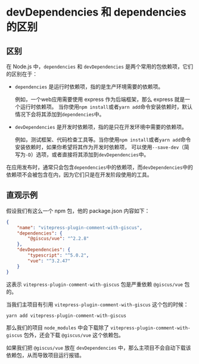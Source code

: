 # devDependencies 和 dependencies 的区别

## 区别

在 Node.js 中，`dependencies` 和 `devDependencies` 是两个常用的包依赖项，它们的区别在于：

- `dependencies` 是运行时依赖项，指的是生产环境需要的依赖项。

  例如，一个web应用需要使用 express 作为后端框架，那么 express 就是一个运行时依赖项。
  当你使用`npm install`或者`yarn add`命令安装依赖时，默认情况下会将其添加到`dependencies`中。

- `devDependencies` 是开发时依赖项，指的是只在开发环境中需要的依赖项。

  例如，测试框架、代码检查工具等。当你使用`npm install`或者`yarn add`命令安装依赖时，如果你希望将其作为开发时依赖项，
  可以使用`--save-dev`（简写为`-D`）选项，或者直接将其添加到`devDependencies`中。

在应用发布时，通常只会包含`dependencies`中的依赖项，而`devDependencies`中的依赖项不会被包含在内，因为它们只是在开发阶段使用的工具。

## 直观示例

假设我们有这么一个 npm 包，他的 package.json 内容如下：

```json
{
    "name": "vitepress-plugin-comment-with-giscus",
    "dependencies": {
        "@giscus/vue": "^2.2.8"
    },
    "devDependencies": {
        "typescript": "^5.0.2",
        "vue": "^3.2.47"
    }
}
```

这表示 `vitepress-plugin-comment-with-giscus` 包是严重依赖 `@giscus/vue` 包的。

当我们主项目有引用 `vitepress-plugin-comment-with-giscus` 这个包的时候：

```shell
yarn add vitepress-plugin-comment-with-giscus
```

那么我们的项目 `node_modules` 中会下载除了 `vitepress-plugin-comment-with-giscus` 包外，还会下载 `@giscus/vue` 这个依赖包。

如果我们把 `@giscus/vue` 放在 `devDependencies` 中，那么主项目不会自动下载该依赖包，从而导致项目运行报错。
